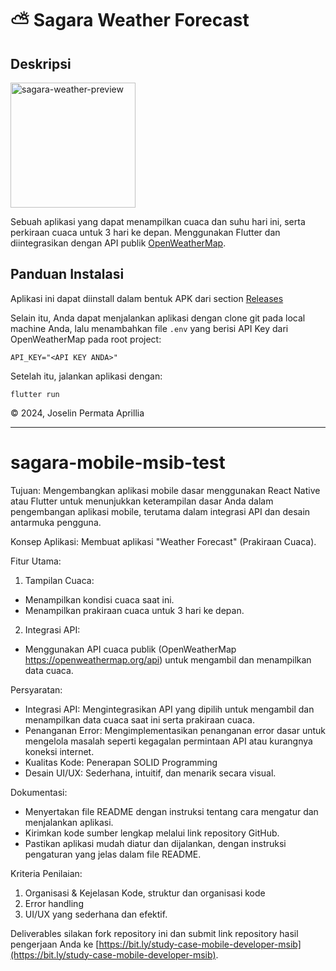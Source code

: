 # ⛅ Sagara Weather Forecast

## Deskripsi
<img src="https://github.com/user-attachments/assets/4ddb137e-624c-487d-abca-14b67193cebb" alt="sagara-weather-preview" width="200" height="auto">

Sebuah aplikasi yang dapat menampilkan cuaca dan suhu hari ini, serta perkiraan cuaca untuk 3 hari ke depan. Menggunakan Flutter dan diintegrasikan dengan API publik [OpenWeatherMap](https://openweathermap.org/api).

## Panduan Instalasi

Aplikasi ini dapat diinstall dalam bentuk APK dari section [Releases](https://github.com/joselinprmt/sagara-mobile-msib-test/releases)

Selain itu, Anda dapat menjalankan aplikasi dengan clone git pada local machine Anda, lalu menambahkan file `.env` yang berisi API Key dari OpenWeatherMap pada root project:

```
API_KEY="<API KEY ANDA>"
```

Setelah itu, jalankan aplikasi dengan:

```
flutter run
```

© 2024, Joselin Permata Aprillia

---

# sagara-mobile-msib-test

Tujuan:
Mengembangkan aplikasi mobile dasar menggunakan React Native atau Flutter untuk menunjukkan keterampilan dasar Anda dalam pengembangan aplikasi mobile, terutama dalam integrasi API dan desain antarmuka pengguna.

Konsep Aplikasi:
Membuat aplikasi "Weather Forecast" (Prakiraan Cuaca).

Fitur Utama:

1. Tampilan Cuaca:

- Menampilkan kondisi cuaca saat ini.
- Menampilkan prakiraan cuaca untuk 3 hari ke depan.

2. Integrasi API:

- Menggunakan API cuaca publik (OpenWeatherMap https://openweathermap.org/api) untuk mengambil dan menampilkan data cuaca.

Persyaratan:

- Integrasi API: Mengintegrasikan API yang dipilih untuk mengambil dan menampilkan data cuaca saat ini serta prakiraan cuaca.
- Penanganan Error: Mengimplementasikan penanganan error dasar untuk mengelola masalah seperti kegagalan permintaan API atau kurangnya koneksi internet.
- Kualitas Kode: Penerapan SOLID Programming
- Desain UI/UX: Sederhana, intuitif, dan menarik secara visual.

Dokumentasi:

- Menyertakan file README dengan instruksi tentang cara mengatur dan menjalankan aplikasi.
- Kirimkan kode sumber lengkap melalui link repository GitHub.
- Pastikan aplikasi mudah diatur dan dijalankan, dengan instruksi pengaturan yang jelas dalam file README.

Kriteria Penilaian:

1. Organisasi & Kejelasan Kode, struktur dan organisasi kode
2. Error handling
3. UI/UX yang sederhana dan efektif.

Deliverables silakan fork repository ini dan submit link repository hasil pengerjaan Anda ke [https://bit.ly/study-case-mobile-developer-msib](https://bit.ly/study-case-mobile-developer-msib).
